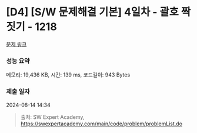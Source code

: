 # [D4] [S/W 문제해결 기본] 4일차 - 괄호 짝짓기 - 1218 

[문제 링크](https://swexpertacademy.com/main/code/problem/problemDetail.do?contestProbId=AV14eWb6AAkCFAYD) 

### 성능 요약

메모리: 19,436 KB, 시간: 139 ms, 코드길이: 943 Bytes

### 제출 일자

2024-08-14 14:34



> 출처: SW Expert Academy, https://swexpertacademy.com/main/code/problem/problemList.do